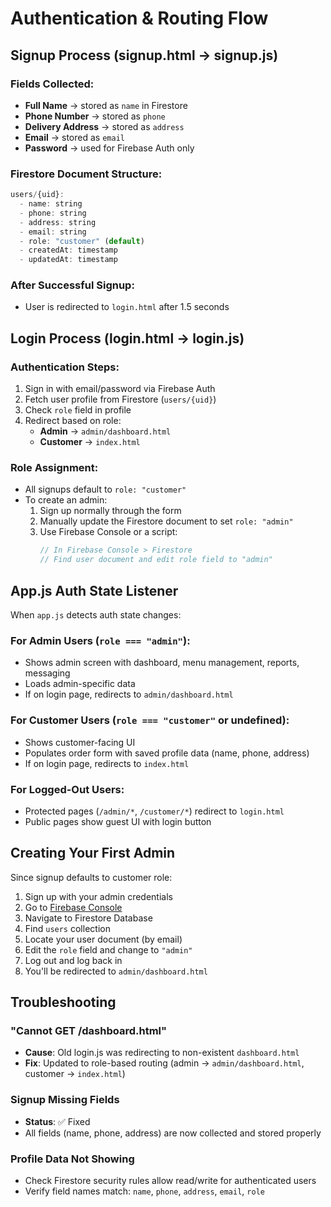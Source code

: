 # Authentication & Routing Flow

## Signup Process (signup.html → signup.js)

### Fields Collected:
- **Full Name** → stored as `name` in Firestore
- **Phone Number** → stored as `phone`
- **Delivery Address** → stored as `address`
- **Email** → stored as `email`
- **Password** → used for Firebase Auth only

### Firestore Document Structure:
```javascript
users/{uid}:
  - name: string
  - phone: string
  - address: string
  - email: string
  - role: "customer" (default)
  - createdAt: timestamp
  - updatedAt: timestamp
```

### After Successful Signup:
- User is redirected to `login.html` after 1.5 seconds

## Login Process (login.html → login.js)

### Authentication Steps:
1. Sign in with email/password via Firebase Auth
2. Fetch user profile from Firestore (`users/{uid}`)
3. Check `role` field in profile
4. Redirect based on role:
   - **Admin** → `admin/dashboard.html`
   - **Customer** → `index.html`

### Role Assignment:
- All signups default to `role: "customer"`
- To create an admin:
  1. Sign up normally through the form
  2. Manually update the Firestore document to set `role: "admin"`
  3. Use Firebase Console or a script:
     ```javascript
     // In Firebase Console > Firestore
     // Find user document and edit role field to "admin"
     ```

## App.js Auth State Listener

When `app.js` detects auth state changes:

### For Admin Users (`role === "admin"`):
- Shows admin screen with dashboard, menu management, reports, messaging
- Loads admin-specific data
- If on login page, redirects to `admin/dashboard.html`

### For Customer Users (`role === "customer"` or undefined):
- Shows customer-facing UI
- Populates order form with saved profile data (name, phone, address)
- If on login page, redirects to `index.html`

### For Logged-Out Users:
- Protected pages (`/admin/*`, `/customer/*`) redirect to `login.html`
- Public pages show guest UI with login button

## Creating Your First Admin

Since signup defaults to customer role:

1. Sign up with your admin credentials
2. Go to [Firebase Console](https://console.firebase.google.com)
3. Navigate to Firestore Database
4. Find `users` collection
5. Locate your user document (by email)
6. Edit the `role` field and change to `"admin"`
7. Log out and log back in
8. You'll be redirected to `admin/dashboard.html`

## Troubleshooting

### "Cannot GET /dashboard.html"
- **Cause**: Old login.js was redirecting to non-existent `dashboard.html`
- **Fix**: Updated to role-based routing (admin → `admin/dashboard.html`, customer → `index.html`)

### Signup Missing Fields
- **Status**: ✅ Fixed
- All fields (name, phone, address) are now collected and stored properly

### Profile Data Not Showing
- Check Firestore security rules allow read/write for authenticated users
- Verify field names match: `name`, `phone`, `address`, `email`, `role`
